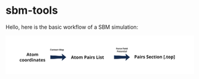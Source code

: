 # sbm-tools

Hello, here is the basic workflow of a SBM simulation:

![Atom coordinates -> contact Map -> Atom Pairs List -> Force Field Potential -> Pairs Section](workflow-simple.svg?raw=true "workflow")
